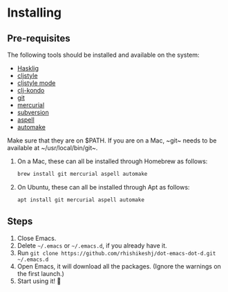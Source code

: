 # Installing

## Pre-requisites

The following tools should be installed and available on the system:
- [Hasklig](https://github.com/i-tu/Hasklig/releases)
- [cljstyle](https://github.com/greglook/cljstyle)
- [cljstyle mode](https://raw.githubusercontent.com/jstokes/cljstyle-mode/master/cljstyle-mode.el)
- [clj-kondo](https://github.com/clj-kondo/clj-kondo)
- [git](http://git-scm.com/)
- [mercurial](http://mercurial.selenic.com/)
- [subversion](https://subversion.apache.org/)
- [aspell](http://aspell.net/)
- [automake](https://www.gnu.org/software/automake/)

Make sure that they are on $PATH. If you are on a Mac, ~git~ needs to be available at ~/usr/local/bin/git~.

1. On a Mac, these can all be installed through Homebrew as follows:
   ```sh
   brew install git mercurial aspell automake
   ```

2. On Ubuntu, these can all be installed through Apt as follows:
   ```sh
   apt install git mercurial aspell automake
   ```


## Steps

1. Close Emacs.
2. Delete `~/.emacs` or `~/.emacs.d`, if you already have it.
3. Run `git clone https://github.com/rhishikeshj/dot-emacs-dot-d.git ~/.emacs.d`
4. Open Emacs, it will download all the packages. (Ignore the warnings on the first launch.)
5. Start using it! :tada:
